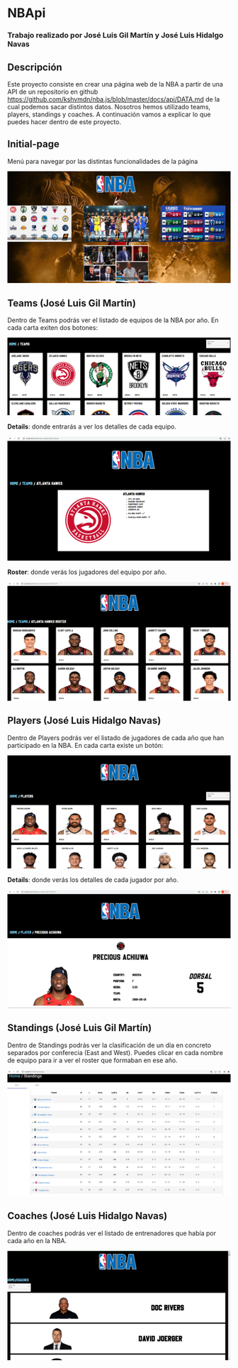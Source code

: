 # NBApi

### Trabajo realizado por José Luis Gil Martín y José Luis Hidalgo Navas

## Descripción

Este proyecto consiste en crear una página web de la NBA a partir de una API de un
repositorio en github https://github.com/kshvmdn/nba.js/blob/master/docs/api/DATA.md
de la cual podemos sacar distintos datos. Nosotros hemos utilizado teams, players, standings 
y coaches. A continuación vamos a explicar lo que puedes hacer dentro de este proyecto.

## Initial-page

Menú para navegar por las distintas funcionalidades de la página

<img src="./img/Initial-page.png" />

## Teams (José Luis Gil Martín)

Dentro de Teams podrás ver el listado de equipos de la NBA por año. En cada carta exiten dos botones:

<img src="./img/Team-list.png" />

**Details**: donde entrarás a ver los detalles de cada equipo.

<img src="./img/Team-details.png" />

**Roster**: donde verás los jugadores del equipo por año.

<img src="./img/Team-roster.png" />

## Players (José Luis Hidalgo Navas)

Dentro de Players podrás ver el listado de jugadores de cada año que han participado en la NBA.
En cada carta existe un botón:

<img src="./img/Player-list.png" />

**Details**: donde verás los detalles de cada jugador por año.

<img src="./img/Player-details.png" />

## Standings (José Luis Gil Martín)

Dentro de Standings podrás ver la clasificación de un día en concreto separados por conferecia
(East and West). Puedes clicar en cada nombre de equipo para ir a ver el roster que formaban en ese
año.

<img src="./img/Standings.png" />

## Coaches (José Luis Hidalgo Navas)

Dentro de coaches podrás ver el listado de entrenadores que había por cada año en la NBA.

<img src="./img/Coaches-list.png" />
